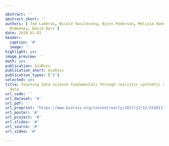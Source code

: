 ```yaml
---

abstract: ''
abstract_short: ''
authors: [ Ted Laderas, Nicole Vasilevsky, Bjorn Pederson, Melissa Haendel, Shannon
  McWeeney, David Dorr ]
date: 2018-01-01
header:
  caption: '#'
  image: ''
highlight: yes
image_preview: ''
math: yes
publication: bioRxiv
publication_short: bioRxiv
publication_types: ['2']
selected: yes
title: Teaching data science fundamentals through realistic synthetic clinical cardiovascular
  data
url_code: ''
url_dataset: '#'
url_pdf: ''
url_preprint: "https://www.biorxiv.org/content/early/2017/12/12/232611"
url_poster: '#'
url_project: '#'
url_slides: '#'
url_source: '#'
url_video: '#'

---
```

